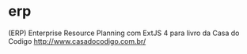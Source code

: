 erp
===

(ERP) Enterprise Resource Planning com ExtJS 4 para livro da Casa do Codigo http://www.casadocodigo.com.br/